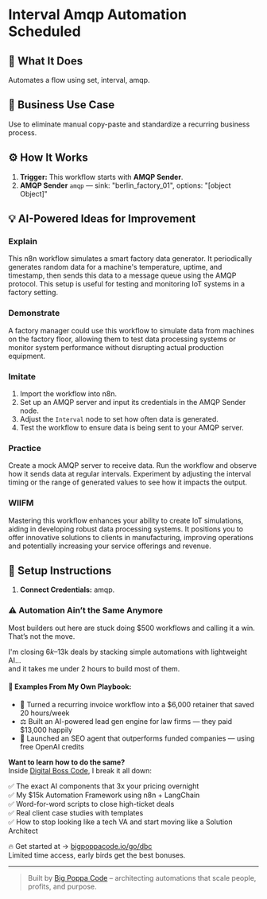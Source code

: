 # Interval Amqp Automation Scheduled
  ## 🚀 What It Does
  Automates a flow using set, interval, amqp.
  
  ## 💼 Business Use Case
  Use to eliminate manual copy-paste and standardize a recurring business process.
  
  ## ⚙️ How It Works
  1. **Trigger:** This workflow starts with **AMQP Sender**.
  2. **AMQP Sender** `amqp` — sink: "berlin_factory_01", options: "[object Object]"
  
  ## 💡 AI-Powered Ideas for Improvement
  ### Explain
This n8n workflow simulates a smart factory data generator. It periodically generates random data for a machine's temperature, uptime, and timestamp, then sends this data to a message queue using the AMQP protocol. This setup is useful for testing and monitoring IoT systems in a factory setting.

### Demonstrate
A factory manager could use this workflow to simulate data from machines on the factory floor, allowing them to test data processing systems or monitor system performance without disrupting actual production equipment.

### Imitate
1. Import the workflow into n8n.
2. Set up an AMQP server and input its credentials in the AMQP Sender node.
3. Adjust the `Interval` node to set how often data is generated.
4. Test the workflow to ensure data is being sent to your AMQP server.

### Practice
Create a mock AMQP server to receive data. Run the workflow and observe how it sends data at regular intervals. Experiment by adjusting the interval timing or the range of generated values to see how it impacts the output.

### WIIFM
Mastering this workflow enhances your ability to create IoT simulations, aiding in developing robust data processing systems. It positions you to offer innovative solutions to clients in manufacturing, improving operations and potentially increasing your service offerings and revenue.
  
  ## 🔧 Setup Instructions
  1. **Connect Credentials:** amqp.
  
### ⚠️ Automation Ain’t the Same Anymore

Most builders out here are stuck doing $500 workflows and calling it a win.  
That’s not the move.  

I'm closing $6k–$13k deals by stacking simple automations with lightweight AI...  
and it takes me under 2 hours to build most of them.

#### 🧠 Examples From My Own Playbook:
- 🔁 Turned a recurring invoice workflow into a $6,000 retainer that saved 20 hours/week  
- ⚖️ Built an AI-powered lead gen engine for law firms — they paid $13,000 happily  
- 🚀 Launched an SEO agent that outperforms funded companies — using free OpenAI credits  

**Want to learn how to do the same?**  
Inside [Digital Boss Code](https://bigpoppacode.io/go/dbc), I break it all down:

✅ The exact AI components that 3x your pricing overnight  
✅ My $15k Automation Framework using n8n + LangChain  
✅ Word-for-word scripts to close high-ticket deals  
✅ Real client case studies with templates  
✅ How to stop looking like a tech VA and start moving like a Solution Architect  

🔥 Get started at → [bigpoppacode.io/go/dbc](https://bigpoppacode.io/go/dbc)  
Limited time access, early birds get the best bonuses.

---
> Built by [Big Poppa Code](https://bigpoppacode.io) – architecting automations that scale people, profits, and purpose.
  